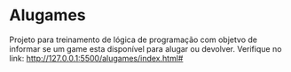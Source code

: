 # Alugames
Projeto para treinamento de lógica de programação com objetvo de informar se um game esta disponível para alugar ou devolver.
Verifique no link: http://127.0.0.1:5500/alugames/index.html#
